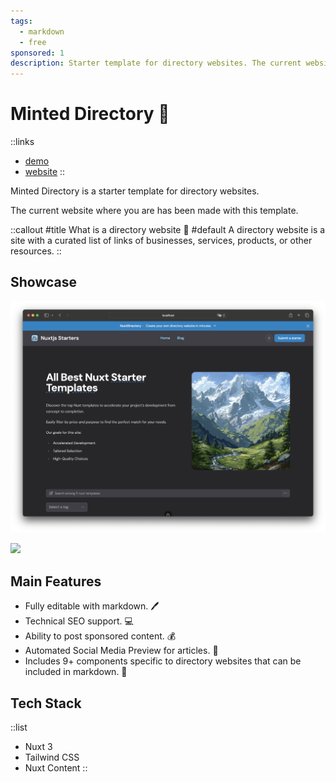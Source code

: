 ```yaml
---
tags:
  - markdown
  - free
sponsored: 1
description: Starter template for directory websites. The current website where you are has been made with this template.
---
```


# Minted Directory 🍃

::links
- [demo](#this-is-the-demo)
- [website](https://minteddirectory.com)
::

Minted Directory is a starter template for directory websites.

The current website where you are has been made with this template.

::callout
#title
What is a directory website 🤔
#default
A directory website is a site with a curated list of links of businesses, services, products, or other resources.
::

## Showcase
![nuxt directory website starter](/directory_screenshot.png)

![](/indiehackerchats.png)

## Main Features

- Fully editable with markdown. 🖊️
- Technical SEO support. 💻
- Ability to post sponsored content. 💰
- Automated Social Media Preview for articles. 🚛
- Includes 9+ components specific to directory websites that can be included in markdown. 📢

## Tech Stack

::list
- Nuxt 3
- Tailwind CSS
- Nuxt Content
::
